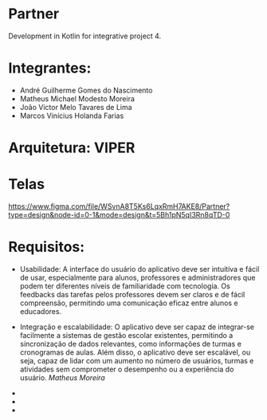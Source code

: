 # Partner
Development in Kotlin for integrative project 4.

# Integrantes:
- André Guilherme Gomes do Nascimento
- Matheus Michael Modesto Moreira
- João Victor Melo Tavares de Lima
- Marcos Vinícius Holanda Farias

# Arquitetura: VIPER

# Telas
https://www.figma.com/file/WSvnA8T5Ks6LqxRmH7AKE8/Partner?type=design&node-id=0-1&mode=design&t=5Bh1pN5qI3Rn8qTD-0

# Requisitos:
- Usabilidade:
  A interface do usuário do aplicativo deve ser intuitiva e fácil de usar, especialmente para alunos, professores e administradores que podem ter diferentes níveis de familiaridade com tecnologia.
Os feedbacks das tarefas pelos professores devem ser claros e de fácil compreensão, permitindo uma comunicação eficaz entre alunos e educadores.

- Integração e escalabilidade:
  O aplicativo deve ser capaz de integrar-se facilmente a sistemas de gestão escolar existentes, permitindo a sincronização de dados relevantes, como informações de turmas e cronogramas de aulas.
Além disso, o aplicativo deve ser escalável, ou seja, capaz de lidar com um aumento no número de usuários, turmas e atividades sem comprometer o desempenho ou a experiência do usuário.
*Matheus Moreira*

-
-
-
